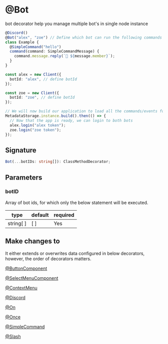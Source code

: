 # @Bot

bot decorator help you manage multiple bot's in single node instance

```ts
@Discord()
@Bot("alex", "zoe") // Define which bot can run the following commands or events
class Example {
  @SimpleCommand("hello")
  command(command: SimpleCommandMessage) {
    command.message.reply(`👋 ${message.member}`);
  }
}

const alex = new Client({
  botId: "alex", // define botId
});

const zoe = new Client({
  botId: "zoe", // define botId
});

// We will now build our application to load all the commands/events for both bots.
MetadataStorage.instance.build().then(() => {
  // Now that the app is ready, we can login to both bots
  alex.login("alex token");
  zoe.login("zoe token");
});
```

## Signature

```ts
Bot(...botIDs: string[]): ClassMethodDecorator;
```

## Parameters

### botID

Array of bot ids, for which only the below statement will be executed.

| type      | default | required |
| --------- | ------- | -------- |
| string[ ] | [ ]     | Yes      |

## Make changes to

It either extends or overwrites data configured in below decorators, however, the order of decorators matters.

[@ButtonComponent](/docs/decorators/gui/button-component)

[@SelectMenuComponent](/docs/decorators/gui/select-menu-component)

[@ContextMenu](/docs/decorators/gui/context-menu)

[@Discord](/docs/decorators/general/discord)

[@On](/docs/decorators/general/on)

[@Once](/docs/decorators/general/once)

[@SimpleCommand](/docs/decorators/commands/simple-command)

[@Slash](/docs/decorators/commands/slash)
